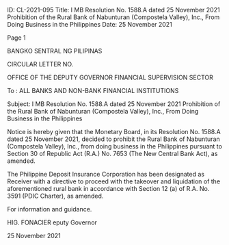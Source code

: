 ID: CL-2021-095
Title: I MB Resolution No. 1588.A dated 25 November 2021 Prohibition of the Rural Bank of Nabunturan (Compostela Valley), Inc., From Doing Business in the Philippines
Date: 25 November 2021

Page 1

BANGKO SENTRAL NG PILIPINAS

CIRCULAR LETTER NO.

OFFICE OF THE DEPUTY GOVERNOR FINANCIAL SUPERVISION SECTOR

To : ALL BANKS AND NON-BANK FINANCIAL INSTITUTIONS

Subject: I MB Resolution No. 1588.A dated 25 November 2021 Prohibition of the Rural Bank of Nabunturan (Compostela Valley), Inc., From Doing Business in the Philippines

Notice is hereby given that the Monetary Board, in its Resolution No. 1588.A dated 25 November 2021, decided to prohibit the Rural Bank of Nabunturan (Compostela Valley), Inc., from doing business in the Philippines pursuant to Section 30 of Republic Act (R.A.) No. 7653 (The New Central Bank Act), as amended.

The Philippine Deposit Insurance Corporation has been designated as Receiver with a directive to proceed with the takeover and liquidation of the aforementioned rural bank in accordance with Section 12 (a) of R.A. No. 3591 (PDIC Charter), as amended.

For information and guidance.

HIG. FONACIER eputy Governor

25 November 2021